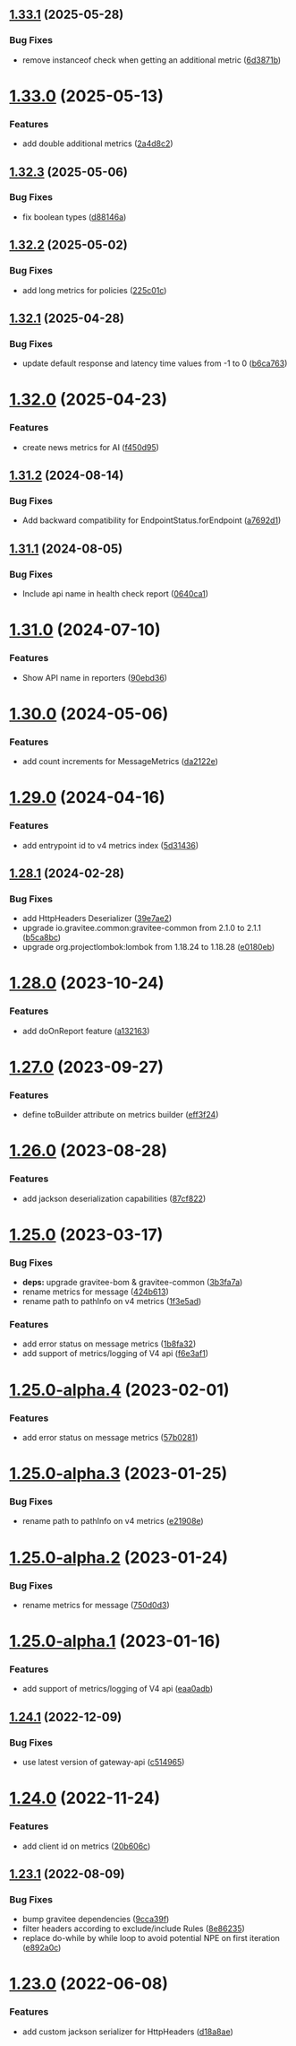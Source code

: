 ## [1.33.1](https://github.com/gravitee-io/gravitee-reporter-api/compare/1.33.0...1.33.1) (2025-05-28)


### Bug Fixes

* remove instanceof check when getting an additional metric ([6d3871b](https://github.com/gravitee-io/gravitee-reporter-api/commit/6d3871b44c254a94c0610e9bd49759f441b49094))

# [1.33.0](https://github.com/gravitee-io/gravitee-reporter-api/compare/1.32.3...1.33.0) (2025-05-13)


### Features

* add double additional metrics ([2a4d8c2](https://github.com/gravitee-io/gravitee-reporter-api/commit/2a4d8c2e4166b44edc93521765bf050a56c7591b))

## [1.32.3](https://github.com/gravitee-io/gravitee-reporter-api/compare/1.32.2...1.32.3) (2025-05-06)


### Bug Fixes

* fix boolean types ([d88146a](https://github.com/gravitee-io/gravitee-reporter-api/commit/d88146a64e0ebef2745c960447d03cae076a018b))

## [1.32.2](https://github.com/gravitee-io/gravitee-reporter-api/compare/1.32.1...1.32.2) (2025-05-02)


### Bug Fixes

* add long metrics for policies ([225c01c](https://github.com/gravitee-io/gravitee-reporter-api/commit/225c01cb3af21d094b8c170cdf0f973fad88644f))

## [1.32.1](https://github.com/gravitee-io/gravitee-reporter-api/compare/1.32.0...1.32.1) (2025-04-28)


### Bug Fixes

* update default response and latency time values from -1 to 0 ([b6ca763](https://github.com/gravitee-io/gravitee-reporter-api/commit/b6ca7632ecbf1c96e7a9def77eab4c1783b9965b))

# [1.32.0](https://github.com/gravitee-io/gravitee-reporter-api/compare/1.31.2...1.32.0) (2025-04-23)


### Features

* create news metrics for AI ([f450d95](https://github.com/gravitee-io/gravitee-reporter-api/commit/f450d95135533d6725916b86a55c6139dce5123c))

## [1.31.2](https://github.com/gravitee-io/gravitee-reporter-api/compare/1.31.1...1.31.2) (2024-08-14)


### Bug Fixes

* Add backward compatibility for EndpointStatus.forEndpoint ([a7692d1](https://github.com/gravitee-io/gravitee-reporter-api/commit/a7692d1766d06f02527c27c7f70554f9c5cdd629))

## [1.31.1](https://github.com/gravitee-io/gravitee-reporter-api/compare/1.31.0...1.31.1) (2024-08-05)


### Bug Fixes

* Include api name in health check report ([0640ca1](https://github.com/gravitee-io/gravitee-reporter-api/commit/0640ca10f2ef1e0a96dae28ecf83333e3fed05c3))

# [1.31.0](https://github.com/gravitee-io/gravitee-reporter-api/compare/1.30.0...1.31.0) (2024-07-10)


### Features

* Show API name in reporters ([90ebd36](https://github.com/gravitee-io/gravitee-reporter-api/commit/90ebd3600cd9e2cd86b34aa120a2574cc4460018))

# [1.30.0](https://github.com/gravitee-io/gravitee-reporter-api/compare/1.29.0...1.30.0) (2024-05-06)


### Features

* add count increments for MessageMetrics ([da2122e](https://github.com/gravitee-io/gravitee-reporter-api/commit/da2122ed493cb2f934b894ca997b76c87f03671d))

# [1.29.0](https://github.com/gravitee-io/gravitee-reporter-api/compare/1.28.1...1.29.0) (2024-04-16)


### Features

* add entrypoint id to v4 metrics index ([5d31436](https://github.com/gravitee-io/gravitee-reporter-api/commit/5d31436a873711e6efd95bf69ca0a31cfa78792f))

## [1.28.1](https://github.com/gravitee-io/gravitee-reporter-api/compare/1.28.0...1.28.1) (2024-02-28)


### Bug Fixes

* add HttpHeaders Deserializer ([39e7ae2](https://github.com/gravitee-io/gravitee-reporter-api/commit/39e7ae257aa2c5ff196985a524b814421d299bdd))
* upgrade io.gravitee.common:gravitee-common from 2.1.0 to 2.1.1 ([b5ca8bc](https://github.com/gravitee-io/gravitee-reporter-api/commit/b5ca8bc9d76a813242e9a3c493aacc4055a67d31))
* upgrade org.projectlombok:lombok from 1.18.24 to 1.18.28 ([e0180eb](https://github.com/gravitee-io/gravitee-reporter-api/commit/e0180ebe512665fbabc14b93a0c95d9d4d021afe))

# [1.28.0](https://github.com/gravitee-io/gravitee-reporter-api/compare/1.27.0...1.28.0) (2023-10-24)


### Features

* add doOnReport feature ([a132163](https://github.com/gravitee-io/gravitee-reporter-api/commit/a132163882d85da0f880ab874e2f27ed4a7a33cb))

# [1.27.0](https://github.com/gravitee-io/gravitee-reporter-api/compare/1.26.0...1.27.0) (2023-09-27)


### Features

* define toBuilder attribute on metrics builder ([eff3f24](https://github.com/gravitee-io/gravitee-reporter-api/commit/eff3f24c110053457c0771dc4d946c9c6ba00a6d))

# [1.26.0](https://github.com/gravitee-io/gravitee-reporter-api/compare/1.25.0...1.26.0) (2023-08-28)


### Features

* add jackson deserialization capabilities ([87cf822](https://github.com/gravitee-io/gravitee-reporter-api/commit/87cf822c1f728a84af2451586563dbfc1392dfa3))

# [1.25.0](https://github.com/gravitee-io/gravitee-reporter-api/compare/1.24.1...1.25.0) (2023-03-17)


### Bug Fixes

* **deps:** upgrade gravitee-bom & gravitee-common ([3b3fa7a](https://github.com/gravitee-io/gravitee-reporter-api/commit/3b3fa7af307a110604e50d428154bf48fde95252))
* rename metrics for message ([424b613](https://github.com/gravitee-io/gravitee-reporter-api/commit/424b613706d63d91c0cfff53fa9f4eb93962d4f5))
* rename path to pathInfo on v4 metrics ([1f3e5ad](https://github.com/gravitee-io/gravitee-reporter-api/commit/1f3e5add6ff32a91feb5fab4d12229498ada930a))


### Features

* add error status on message metrics ([1b8fa32](https://github.com/gravitee-io/gravitee-reporter-api/commit/1b8fa32a0135a9141b7264b09f9342f5c2185af3))
* add support of metrics/logging of V4 api ([f6e3af1](https://github.com/gravitee-io/gravitee-reporter-api/commit/f6e3af17eecee44c2bbdf50a0e9f569d9f28eaef))

# [1.25.0-alpha.4](https://github.com/gravitee-io/gravitee-reporter-api/compare/1.25.0-alpha.3...1.25.0-alpha.4) (2023-02-01)


### Features

* add error status on message metrics ([57b0281](https://github.com/gravitee-io/gravitee-reporter-api/commit/57b0281247317bd332146e66a9fab7a5ff07dd0b))

# [1.25.0-alpha.3](https://github.com/gravitee-io/gravitee-reporter-api/compare/1.25.0-alpha.2...1.25.0-alpha.3) (2023-01-25)


### Bug Fixes

* rename path to pathInfo on v4 metrics ([e21908e](https://github.com/gravitee-io/gravitee-reporter-api/commit/e21908e28fdf6d7a7aa238114858669fbc40e4bb))

# [1.25.0-alpha.2](https://github.com/gravitee-io/gravitee-reporter-api/compare/1.25.0-alpha.1...1.25.0-alpha.2) (2023-01-24)


### Bug Fixes

* rename metrics for message ([750d0d3](https://github.com/gravitee-io/gravitee-reporter-api/commit/750d0d354846afea3b6ba9e3d82a3564969b830a))

# [1.25.0-alpha.1](https://github.com/gravitee-io/gravitee-reporter-api/compare/1.24.1...1.25.0-alpha.1) (2023-01-16)


### Features

* add support of metrics/logging of V4 api ([eaa0adb](https://github.com/gravitee-io/gravitee-reporter-api/commit/eaa0adbec15be14aa7e5a2059bc6591e40433e2d))

## [1.24.1](https://github.com/gravitee-io/gravitee-reporter-api/compare/1.24.0...1.24.1) (2022-12-09)


### Bug Fixes

* use latest version of gateway-api ([c514965](https://github.com/gravitee-io/gravitee-reporter-api/commit/c51496520cbde5c31058a33664a76d7f417a3b78))

# [1.24.0](https://github.com/gravitee-io/gravitee-reporter-api/compare/1.23.1...1.24.0) (2022-11-24)


### Features

* add client id on metrics ([20b606c](https://github.com/gravitee-io/gravitee-reporter-api/commit/20b606cf5a83a358d7376bb314f527341b4b4cb2))

## [1.23.1](https://github.com/gravitee-io/gravitee-reporter-api/compare/1.23.0...1.23.1) (2022-08-09)


### Bug Fixes

* bump gravitee dependencies ([9cca39f](https://github.com/gravitee-io/gravitee-reporter-api/commit/9cca39f2a32c15367c195dee45af13c4e9d4a208))
* filter headers according to exclude/include Rules ([8e86235](https://github.com/gravitee-io/gravitee-reporter-api/commit/8e86235b213d2831e088058378581332b85bf91d))
* replace do-while by while loop to avoid potential NPE on first iteration ([e892a0c](https://github.com/gravitee-io/gravitee-reporter-api/commit/e892a0c796d226065be83200b44f3b393d9dfa63))

# [1.23.0](https://github.com/gravitee-io/gravitee-reporter-api/compare/1.22.0...1.23.0) (2022-06-08)


### Features

* add custom jackson serializer for HttpHeaders ([d18a8ae](https://github.com/gravitee-io/gravitee-reporter-api/commit/d18a8ae6ce9d91ed1341fe0c83e4912bab6973f0))
